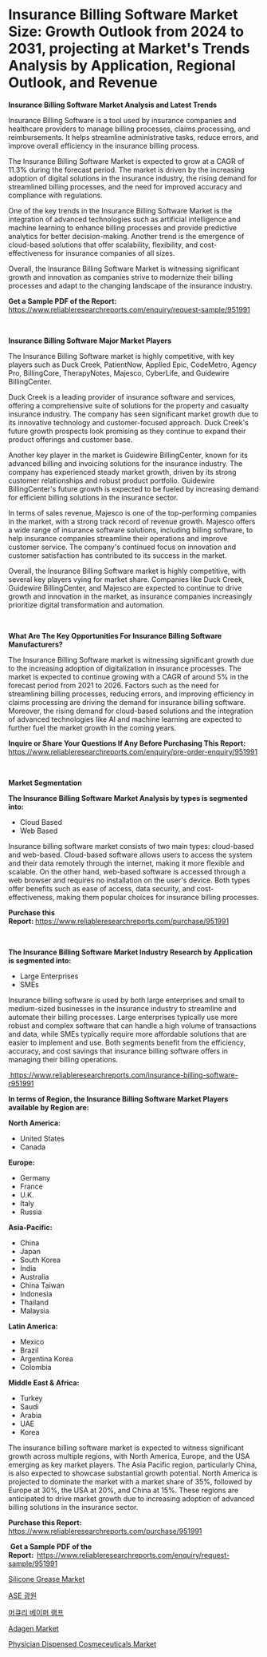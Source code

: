 <p><h1>Insurance Billing Software Market Size: Growth Outlook from 2024 to 2031, projecting at Market's Trends Analysis by Application, Regional Outlook, and Revenue</h1></p><p><strong>Insurance Billing Software Market Analysis and Latest Trends</strong></p>
<p><p>Insurance Billing Software is a tool used by insurance companies and healthcare providers to manage billing processes, claims processing, and reimbursements. It helps streamline administrative tasks, reduce errors, and improve overall efficiency in the insurance billing process.</p><p>The Insurance Billing Software Market is expected to grow at a CAGR of 11.3% during the forecast period. The market is driven by the increasing adoption of digital solutions in the insurance industry, the rising demand for streamlined billing processes, and the need for improved accuracy and compliance with regulations. </p><p>One of the key trends in the Insurance Billing Software Market is the integration of advanced technologies such as artificial intelligence and machine learning to enhance billing processes and provide predictive analytics for better decision-making. Another trend is the emergence of cloud-based solutions that offer scalability, flexibility, and cost-effectiveness for insurance companies of all sizes.</p><p>Overall, the Insurance Billing Software Market is witnessing significant growth and innovation as companies strive to modernize their billing processes and adapt to the changing landscape of the insurance industry.</p></p>
<p><strong>Get a Sample PDF of the Report:&nbsp;</strong> <a href="https://www.reliableresearchreports.com/enquiry/request-sample/951991">https://www.reliableresearchreports.com/enquiry/request-sample/951991</a></p>
<p>&nbsp;</p>
<p><strong>Insurance Billing Software Major Market Players</strong></p>
<p><p>The Insurance Billing Software market is highly competitive, with key players such as Duck Creek, PatientNow, Applied Epic, CodeMetro, Agency Pro, BillingCore, TherapyNotes, Majesco, CyberLife, and Guidewire BillingCenter.</p><p>Duck Creek is a leading provider of insurance software and services, offering a comprehensive suite of solutions for the property and casualty insurance industry. The company has seen significant market growth due to its innovative technology and customer-focused approach. Duck Creek's future growth prospects look promising as they continue to expand their product offerings and customer base.</p><p>Another key player in the market is Guidewire BillingCenter, known for its advanced billing and invoicing solutions for the insurance industry. The company has experienced steady market growth, driven by its strong customer relationships and robust product portfolio. Guidewire BillingCenter's future growth is expected to be fueled by increasing demand for efficient billing solutions in the insurance sector.</p><p>In terms of sales revenue, Majesco is one of the top-performing companies in the market, with a strong track record of revenue growth. Majesco offers a wide range of insurance software solutions, including billing software, to help insurance companies streamline their operations and improve customer service. The company's continued focus on innovation and customer satisfaction has contributed to its success in the market.</p><p>Overall, the Insurance Billing Software market is highly competitive, with several key players vying for market share. Companies like Duck Creek, Guidewire BillingCenter, and Majesco are expected to continue to drive growth and innovation in the market, as insurance companies increasingly prioritize digital transformation and automation.</p></p>
<p>&nbsp;</p>
<p><strong>What Are The Key Opportunities For Insurance Billing Software Manufacturers?</strong></p>
<p><p>The Insurance Billing Software market is witnessing significant growth due to the increasing adoption of digitalization in insurance processes. The market is expected to continue growing with a CAGR of around 5% in the forecast period from 2021 to 2026. Factors such as the need for streamlining billing processes, reducing errors, and improving efficiency in claims processing are driving the demand for insurance billing software. Moreover, the rising demand for cloud-based solutions and the integration of advanced technologies like AI and machine learning are expected to further fuel the market growth in the coming years.</p></p>
<p><strong>Inquire or Share Your Questions If Any Before Purchasing This Report:</strong> <a href="https://www.reliableresearchreports.com/enquiry/pre-order-enquiry/951991">https://www.reliableresearchreports.com/enquiry/pre-order-enquiry/951991</a></p>
<p>&nbsp;</p>
<p><strong>Market Segmentation</strong></p>
<p><strong>The Insurance Billing Software Market Analysis by types is segmented into:</strong></p>
<p><ul><li>Cloud Based</li><li>Web Based</li></ul></p>
<p><p>Insurance billing software market consists of two main types: cloud-based and web-based. Cloud-based software allows users to access the system and their data remotely through the internet, making it more flexible and scalable. On the other hand, web-based software is accessed through a web browser and requires no installation on the user's device. Both types offer benefits such as ease of access, data security, and cost-effectiveness, making them popular choices for insurance billing processes.</p></p>
<p><strong>Purchase this Report:&nbsp;</strong><a href="https://www.reliableresearchreports.com/purchase/951991">https://www.reliableresearchreports.com/purchase/951991</a></p>
<p>&nbsp;</p>
<p><strong>The Insurance Billing Software Market Industry Research by Application is segmented into:</strong></p>
<p><ul><li>Large Enterprises</li><li>SMEs</li></ul></p>
<p><p>Insurance billing software is used by both large enterprises and small to medium-sized businesses in the insurance industry to streamline and automate their billing processes. Large enterprises typically use more robust and complex software that can handle a high volume of transactions and data, while SMEs typically require more affordable solutions that are easier to implement and use. Both segments benefit from the efficiency, accuracy, and cost savings that insurance billing software offers in managing their billing operations.</p></p>
<p><a href="https://www.reliableresearchreports.com/insurance-billing-software-r951991">&nbsp;https://www.reliableresearchreports.com/insurance-billing-software-r951991</a></p>
<p><strong>In terms of Region, the Insurance Billing Software Market Players available by Region are:</strong></p>
<p>
    <p> <strong> North America: </strong>
        <ul>
            <li>United States</li>
            <li>Canada</li>
        </ul>
        </p> 
    <p> <strong> Europe: </strong>
        <ul>
            <li>Germany</li>
            <li>France</li>
            <li>U.K.</li>
            <li>Italy</li>
            <li>Russia</li>
        </ul>
        </p> 
    <p> <strong> Asia-Pacific: </strong>
        <ul>
            <li>China</li>
            <li>Japan</li>
            <li>South Korea</li>
            <li>India</li>
            <li>Australia</li>
            <li>China Taiwan</li>
            <li>Indonesia</li>
            <li>Thailand</li>
            <li>Malaysia</li>
        </ul>
        </p> 
    <p> <strong> Latin America: </strong>
        <ul>
            <li>Mexico</li>
            <li>Brazil</li>
            <li>Argentina Korea</li>
            <li>Colombia</li>
        </ul>
        </p> 
    <p> <strong> Middle East & Africa: </strong>
        <ul>
            <li>Turkey</li>
            <li>Saudi</li>
            <li>Arabia</li>
            <li>UAE</li>
            <li>Korea</li>
        </ul>
    </p>
    </p>
<p><p>The insurance billing software market is expected to witness significant growth across multiple regions, with North America, Europe, and the USA emerging as key market players. The Asia Pacific region, particularly China, is also expected to showcase substantial growth potential. North America is projected to dominate the market with a market share of 35%, followed by Europe at 30%, the USA at 20%, and China at 15%. These regions are anticipated to drive market growth due to increasing adoption of advanced billing solutions in the insurance sector.</p></p>
<p><strong>Purchase this Report: </strong><a href="https://www.reliableresearchreports.com/purchase/951991">https://www.reliableresearchreports.com/purchase/951991</a></p>
<p>&nbsp;<strong>Get a Sample PDF of the Report:&nbsp;&nbsp;</strong><a href="https://www.reliableresearchreports.com/enquiry/request-sample/951991">https://www.reliableresearchreports.com/enquiry/request-sample/951991</a></p>
<p><strong></strong></p>
<p><p><a href="https://www.linkedin.com/pulse/silicone-grease-market-challenges-opportunities-growth-drivers-dymof?trackingId=RIVeAUf1OB7My7YajI4GFw%3D%3D">Silicone Grease Market</a></p><p><a href="https://medium.com/@sherlock567567/ase-light-source-%EC%8B%9C%EC%9E%A5-%EC%A0%90%EC%9C%A0%EC%9C%A8-%EB%B3%80%ED%99%94-%EB%B0%8F-%EC%8B%9C%EC%9E%A5-%EC%84%B1%EC%9E%A5-%ED%8A%B8%EB%A0%8C%EB%93%9C-2024-2031%EB%85%84-66e0fa09b7f0">ASE 광원</a></p><p><a href="https://github.com/laholand/Market-Research-Report-List-3/blob/main/821118654368.md">머큐리 베이퍼 램프</a></p><p><a href="https://medium.com/@go-emi/adagen-market-outlook-industry-overview-and-forecast-2024-to-2031-b0793322d566">Adagen Market</a></p><p><a href="https://medium.com/@loganunn65756/physician-dispensed-cosmeceuticals-market-size-market-outlook-and-market-forecast-2024-to-2031-4fb2baa9375e">Physician Dispensed Cosmeceuticals Market</a></p></p>